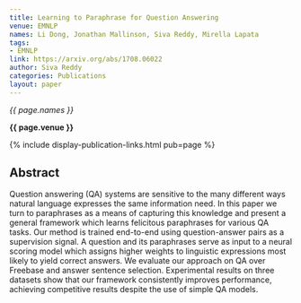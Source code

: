 ```yaml
---
title: Learning to Paraphrase for Question Answering
venue: EMNLP
names: Li Dong, Jonathan Mallinson, Siva Reddy, Mirella Lapata
tags:
- EMNLP
link: https://arxiv.org/abs/1708.06022
author: Siva Reddy
categories: Publications
layout: paper
---
```


*{{ page.names }}*

**{{ page.venue }}**

{% include display-publication-links.html pub=page %}

## Abstract

Question answering (QA) systems are sensitive to the many different ways natural language expresses the same information need. In this paper we turn to paraphrases as a means of capturing this knowledge and present a general framework which learns felicitous paraphrases for various QA tasks. Our method is trained end-to-end using question-answer pairs as a supervision signal. A question and its paraphrases serve as input to a neural scoring model which assigns higher weights to linguistic expressions most likely to yield correct answers. We evaluate our approach on QA over Freebase and answer sentence selection. Experimental results on three datasets show that our framework consistently improves performance, achieving competitive results despite the use of simple QA models.